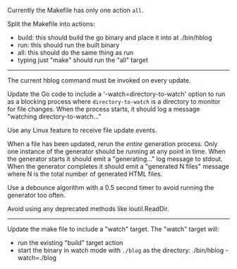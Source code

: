 Currently the Makefile has only one action `all`.

Split the Makefile into actions:
- build: this should build the go binary and place it into at ./bin/hblog
- run: this should run the built binary
- all: this should do the same thing as run
- typing just "make" should run the "all" target

---

The current hblog command must be invoked on every update.

Update the Go code to include a '-watch=directory-to-watch' option to run as a
blocking process where `directory-to-watch` is a directory to monitor for file
changes. When the process starts, it should log a message "watching
directory-to-watch..."

Use any Linux feature to receive file update events.

When a file has been updated, rerun the *entire* generation process. Only one
instance of the generator should be running at any point in time. When the
generator starts it should emit a "generating..." log message to stdout. When
the generator completes it should emit a "generated N files" message where N is
the total number of generated HTML files.

Use a debounce algorithm with a 0.5 second timer to avoid running the generator
too often.

Avoid using any deprecated methods like ioutil.ReadDir.

---

Update the make file to include a "watch" target. The "watch" target will:
- run the existing "build" target action
- start the binary in watch mode with `./blog` as the directory: ./bin/hblog -watch=./blog

